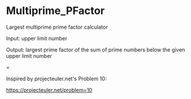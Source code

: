 Multiprime_PFactor
==================

Largest multiprime prime factor calculator

Input: upper limit number

Output: largest prime factor of the sum of prime numbers below the given upper limit number

=

Inspired by projecteuler.net's Problem 10:

https://projecteuler.net/problem=10
